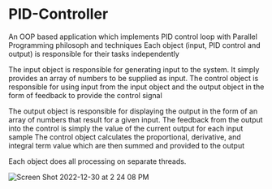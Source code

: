 # PID-Controller

An OOP based application which implements PID control loop with Parallel Programming philosoph and techniques
Each object (input, PID control and output) is responsible for their tasks independently

The input object is responsible for generating input to the system. It simply provides an array of numbers to be supplied as input.
The control object is responsible for using input from the input object and the output object in the form of feedback to provide the control signal

The output object is responsible for displaying the output in the form of an array of numbers that result for a given input.
The feedback from the output into the control is simply the value of the current output for each input sample
The control object calculates the proportional, derivative, and integral term value which are then summed and provided to the output

Each object does all processing on separate threads.

![Screen Shot 2022-12-30 at 2 24 08 PM](https://user-images.githubusercontent.com/86066883/210105491-ecca268e-b341-4a13-ba79-df62ddaece41.png)
